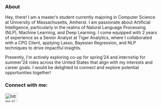### About

Hey, there! I am a master’s student currently majoring in Computer Science at University of Massachusetts, Amherst. I am passionate about Artificial Intelligence, particularly in the realms of Natural Language Processing (NLP), Machine Learning, and Deep Learning. I come equipped with 2 years of experience as a Senior Analyst at Tiger Analytics, where I collaborated with a CPG Client, applying Lasso, Bayesian Regression, and NLP techniques to drive impactful insights.

Presently, I'm actively exploring co-op for spring’24 and internship for summer’24 roles across the United States that align with my interests and career goals. I would be delighted to connect and explore potential opportunities together!


<h3 align="left">Connect with me:</h3>
<p align="left">
<a href="https://www.linkedin.com/in/priya-yarrabolu/" target="blank"><img align="center" src="https://raw.githubusercontent.com/rahuldkjain/github-profile-readme-generator/master/src/images/icons/Social/linked-in-alt.svg" alt="https://www.linkedin.com/in/priya-yarrabolu/" height="30" width="40" /></a>
</p>




<!--
**yarrap/yarrap** is a ✨ _special_ ✨ repository because its `README.md` (this file) appears on your GitHub profile.

Here are some ideas to get you started:

- 🔭 I’m currently working on ...
- 🌱 I’m currently learning ...
- 👯 I’m looking to collaborate on ...
- 🤔 I’m looking for help with ...
- 💬 Ask me about ...
- 📫 How to reach me: ...
- 😄 Pronouns: ...
- ⚡ Fun fact: ...
-->

